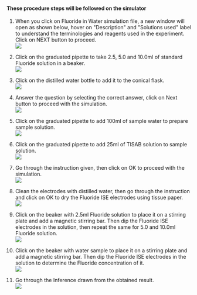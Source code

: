 #### These procedure steps will be followed on the simulator

1. When you click on Fluoride in Water simulation file, a new window will open as shown below, hover on "Description" and "Solutions used" label to understand the terminologies and reagents used in the experiment. Click on NEXT button to proceed.<br>
<img src="images/f1.png"><br>

2. Click on the graduated pipette to take 2.5, 5.0 and 10.0ml of standard Fluoride solution in a beaker.<br>
<img src="images/f2.png"><br>

3. Click on the distilled water bottle to add it to the conical flask.<br>
<img src="images/f3.png"><br>

4. Answer the question by selecting the correct answer, click on Next button to proceed with the simulation.<br>
<img src="images/f4.png"><br>

5. Click on the graduated pipette to add 100ml of sample water to prepare sample solution.<br>
<img src="images/f5.png"><br>

6. Click on the graduated pipette to add 25ml of TISAB solution to sample solution.<br>
<img src="images/f6.png"><br>

7. Go through the instruction given, then click on OK to proceed with the simulation.<br>
<img src="images/f7.png"><br>

8. Clean the electrodes with distilled water, then go through the instruction and click on OK to dry the Fluoride ISE electrodes using tissue paper.<br>
<img src="images/f8.png"><br>

9. Click on the beaker with 2.5ml Fluoride solution to place it on a stirring plate and add a magnetic stirring bar. Then dip the Fluoride ISE electrodes in the solution, then repeat the same for 5.0 and 10.0ml Fluoride solution.<br>
<img src="images/f9.png"><br>

10. Click on the beaker with water sample to place it on a stirring plate and add a magnetic stirring bar. Then dip the Fluoride ISE electrodes in the solution to determine the Fluoride concentration of it.<br>
<img src="images/f10.png"><br>

11. Go through the Inference drawn from the obtained result.<br>
<img src="images/f11.png"><br>
